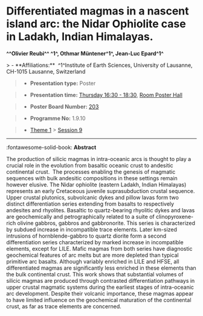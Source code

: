 # Differentiated magmas in a nascent island arc: the Nidar Ophiolite case in Ladakh, Indian Himalayas.

**^^Olivier Reubi^^ ^1^, Othmar Müntener^1^, Jean-Luc Epard^1^**

<!-- more -->> - **Affiliations:**  ^1^Institute of Earth Sciences, University of Lausanne, CH-1015 Lausanne, Switzerland 

> - **Presentation type:** Poster

> - **Presentation time:** [Thursday 16:30 - 18:30](../sessions_comparison.md#__tabbed_3_6), [Room Poster Hall](../maps_venue.md#__tabbed_1_1)

> - **Poster Board Number:** [203](../map_poster_boards.md#thursday)

> - **Programme No:** 1.9.10

> - [Theme 1](../theme1.md) > [Session 9](../sessions/session-1-9.md)

--- 

:fontawesome-solid-book: **Abstract**

The production of silicic magmas in intra-oceanic arcs is thought to play a crucial role in the evolution from basaltic oceanic crust to andesitic continental crust.  The processes enabling the genesis of magmatic sequences with bulk andesitic compositions in these settings remain however elusive. The Nidar ophiolite (eastern Ladakh, Indian Himalayas) represents an early Cretaceous juvenile suprasubduction crustal sequence. Upper crustal plutonics, subvolcanic dykes and pillow lavas form two distinct differentiation series extending from basalts to respectively andesites and rhyolites. Basaltic to quartz-bearing rhyolitic dykes and lavas are geochemically and petrographically related to a suite of clinopyroxene-rich olivine gabbros, gabbros and gabbronorite. This series is characterized by subdued increase in incompatible trace elements. Later km-sized intrusions of hornblende-gabbro to quartz diorite form a second differentiation series characterized by marked increase in incompatible elements, except for LILE. Mafic magmas from both series have diagnostic geochemical features of arc melts but are more depleted than typical primitive arc basalts. Although variably enriched in LILE and HFSE, all differentiated magmas are significantly less enriched in these elements than the bulk continental crust. This work shows that substantial volumes of silicic magmas are produced through contrasted differentiation pathways in upper crustal magmatic systems during the earliest stages of intra-oceanic arc development. Despite their volcanic importance, these magmas appear to have limited influence on the geochemical maturation of the continental crust, as far as trace elements are concerned.

